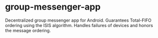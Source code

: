 # group-messenger-app
Decentralized group messenger app for Android.
Guarantees Total-FIFO ordering using the ISIS algorithm.
Handles failures of devices and honors the message ordering.
